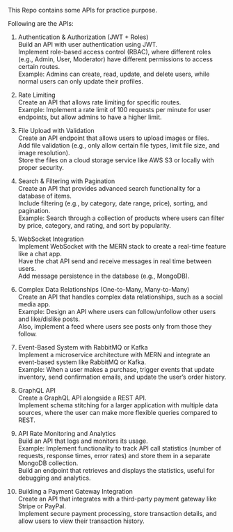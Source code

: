 This Repo contains some APIs for practice purpose.  
  
Following are the APIs:  
  
1. Authentication & Authorization (JWT + Roles)  
Build an API with user authentication using JWT.  
Implement role-based access control (RBAC), where different roles (e.g., Admin, User, Moderator) have different permissions to access certain routes.  
Example: Admins can create, read, update, and delete users, while normal users can only update their profiles.  
  
  
2. Rate Limiting  
Create an API that allows rate limiting for specific routes.  
Example: Implement a rate limit of 100 requests per minute for user endpoints, but allow admins to have a higher limit.  
  
  
3. File Upload with Validation  
Create an API endpoint that allows users to upload images or files.  
Add file validation (e.g., only allow certain file types, limit file size, and image resolution).  
Store the files on a cloud storage service like AWS S3 or locally with proper security.  
  
  
4. Search & Filtering with Pagination  
Create an API that provides advanced search functionality for a database of items.  
Include filtering (e.g., by category, date range, price), sorting, and pagination.  
Example: Search through a collection of products where users can filter by price, category, and rating, and sort by popularity.  
  
  
5. WebSocket Integration  
Implement WebSocket with the MERN stack to create a real-time feature like a chat app.  
Have the chat API send and receive messages in real time between users.  
Add message persistence in the database (e.g., MongoDB).  
  
  
6. Complex Data Relationships (One-to-Many, Many-to-Many)  
Create an API that handles complex data relationships, such as a social media app.  
Example: Design an API where users can follow/unfollow other users and like/dislike posts.  
Also, implement a feed where users see posts only from those they follow.  
  
  
7. Event-Based System with RabbitMQ or Kafka  
Implement a microservice architecture with MERN and integrate an event-based system like RabbitMQ or Kafka.  
Example: When a user makes a purchase, trigger events that update inventory, send confirmation emails, and update the user’s order history.  
  
  
8. GraphQL API  
Create a GraphQL API alongside a REST API.  
Implement schema stitching for a larger application with multiple data sources, where the user can make more flexible queries compared to REST.  
  
  
9. API Rate Monitoring and Analytics  
Build an API that logs and monitors its usage.  
Example: Implement functionality to track API call statistics (number of requests, response times, error rates) and store them in a separate MongoDB collection.  
Build an endpoint that retrieves and displays the statistics, useful for debugging and analytics.  
  
  
10. Building a Payment Gateway Integration  
Create an API that integrates with a third-party payment gateway like Stripe or PayPal.  
Implement secure payment processing, store transaction details, and allow users to view their transaction history.  
